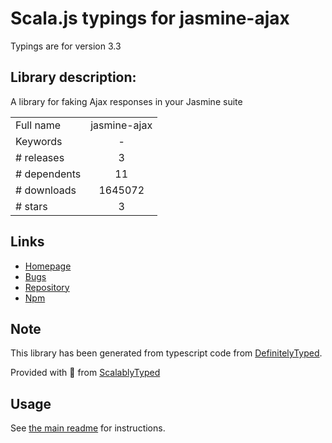 
# Scala.js typings for jasmine-ajax

Typings are for version 3.3

## Library description:
A library for faking Ajax responses in your Jasmine suite

|                    |                 |
| ------------------ | :-------------: |
| Full name          | jasmine-ajax |
| Keywords           | - |
| # releases         | 3 |
| # dependents       | 11 |
| # downloads        | 1645072 |
| # stars            | 3 |

## Links
- [Homepage](https://github.com/jasmine/jasmine-ajax#readme)
- [Bugs](https://github.com/jasmine/jasmine-ajax/issues)
- [Repository](https://github.com/jasmine/jasmine-ajax)
- [Npm](https://www.npmjs.com/package/jasmine-ajax)
    


## Note
This library has been generated from typescript code from [DefinitelyTyped](https://definitelytyped.org).

Provided with :purple_heart: from [ScalablyTyped](https://github.com/oyvindberg/ScalablyTyped)

## Usage
See [the main readme](../../readme.md) for instructions.


